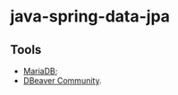 # java-spring-data-jpa

## Tools

- [MariaDB](https://mariadb.org/download);
- [DBeaver Community](https://dbeaver.io/download/).